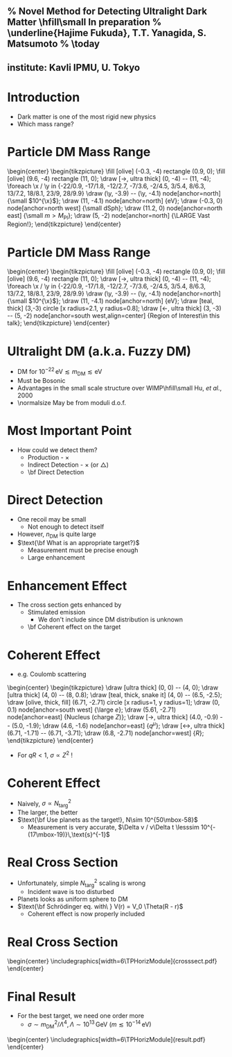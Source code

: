 % Novel Method for Detecting Ultralight Dark Matter \hfill\small In preparation
% \underline{Hajime Fukuda}, T.T. Yanagida, S. Matsumoto
% \today <!--- pandoc -t beamer -V theme:metropolis -V fontsize:17pt -o presentation.pdf presentation.md -H ../header -->
---
institute: Kavli IPMU, U. Tokyo
---

# Introduction
* Dark matter is one of the most rigid new physics
* Which mass range?

# Particle DM Mass Range

\begin{center}
\begin{tikzpicture}
\fill [olive] (-0.3, -4) rectangle (0.9, 0);
\fill [olive] (9.6, -4) rectangle (11, 0);
\draw [->, ultra thick] (0, -4) -- (11, -4);
\foreach \x / \y in {-22/0.9, -17/1.8, -12/2.7, -7/3.6, -2/4.5, 3/5.4, 8/6.3, 13/7.2, 18/8.1, 23/9, 28/9.9}
  \draw (\y, -3.9) -- (\y, -4.1) node[anchor=north] {\small $10^{\x}$};
\draw (11, -4.1) node[anchor=north] {eV};
\draw (-0.3, 0) node[anchor=north west] {\small dSph};
\draw (11.2, 0) node[anchor=north east] {\small $m>M_\text{Pl}$};
\draw (5, -2) node[anchor=north] {\LARGE Vast Region!};
\end{tikzpicture}
\end{center}


# Particle DM Mass Range

\begin{center}
\begin{tikzpicture}
\fill [olive] (-0.3, -4) rectangle (0.9, 0);
\fill [olive] (9.6, -4) rectangle (11, 0);
\draw [->, ultra thick] (0, -4) -- (11, -4);
\foreach \x / \y in {-22/0.9, -17/1.8, -12/2.7, -7/3.6, -2/4.5, 3/5.4, 8/6.3, 13/7.2, 18/8.1, 23/9, 28/9.9}
  \draw (\y, -3.9) -- (\y, -4.1) node[anchor=north] {\small $10^{\x}$};
\draw (11, -4.1) node[anchor=north] {eV};
\draw [teal, thick] (3,-3) circle [x radius=2.1, y radius=0.8];
\draw [<-, ultra thick] (3, -3) -- (5, -2) node[anchor=south west,align=center] {Region of Interest\\in this talk};
\end{tikzpicture}
\end{center}


# Ultralight DM (a.k.a. Fuzzy DM)

* DM for $10^{-22}\,\text{eV} \lesssim m_\text{DM} \lesssim \text{eV}$
* Must be Bosonic
* Advantages in the small scale structure over WIMP\hfill\small Hu, *et al.*, 2000
* \normalsize May be from moduli d.o.f.


# Most Important Point

* How could we detect them?
    * Production - $\times$
    * Indirect Detection - $\times$ (or $\bigtriangleup$)
    * \bf Direct Detection

# Direct Detection
* One recoil may be small
    * Not enough to detect itself
* However, $n_\text{DM}$ is quite large
* $\text{\bf What is an appropriate target?}$
    * Measurement must be precise enough
    * Large enhancement

# Enhancement Effect
* The cross section gets enhanced by
    * Stimulated emission
        * We don't include since DM distribution is unknown
    * \bf Coherent effect on the target

# Coherent Effect
* e.g. Coulomb scattering

\begin{center}
\begin{tikzpicture}
\draw [ultra thick] (0, 0) -- (4, 0);
\draw [ultra thick] (4, 0) -- (8, 0.8);
\draw [teal, thick, snake it] (4, 0) -- (6.5, -2.5);
\draw [olive, thick, fill] (6.71, -2.71) circle [x radius=1, y radius=1];
\draw (0, 0.1) node[anchor=south west] {\large $e$};
\draw (5.61, -2.71) node[anchor=east] {Nucleus (charge $Z$)};
\draw [->, ultra thick] (4.0, -0.9) -- (5.0, -1.9);
\draw (4.6, -1.6) node[anchor=east] {$q^\mu$};
\draw [<->, ultra thick] (6.71, -1.71) -- (6.71, -3.71);
\draw (6.8, -2.71) node[anchor=west] {$R$};
\end{tikzpicture}
\end{center}

* For $qR < 1$, $\sigma\propto Z^2$ !

# Coherent Effect
* Naively, $\sigma\propto N_\text{targ}^2$
* The larger, the better
* $\text{\bf Use planets as the target!}, N\sim 10^{50\mbox-58}$
    * Measurement is very accurate, $\Delta v / v\Delta t \lesssim 10^{-(17\mbox-19)}\,\text{s}^{-1}$

# Real Cross Section
* Unfortunately, simple $N_\text{targ}^2$ scaling is wrong
    * Incident wave is too disturbed
* Planets looks as uniform sphere to DM
* $\text{\bf Schrödinger eq. with\ } V(r) = V_0 \Theta(R - r)$
    * Coherent effect is now properly included

# Real Cross Section
\begin{center}
\includegraphics[width=6\TPHorizModule]{crosssect.pdf}
\end{center}

# Final Result
* For the best target, we need one order more
    * $\sigma\sim {m_\text{DM}}^2/\Lambda^4, \Lambda\sim10^{13}\,\text{GeV}\ (m \lesssim 10^{-14}\,\text{eV})$

\begin{center}
\includegraphics[width=6\TPHorizModule]{result.pdf}
\end{center}
